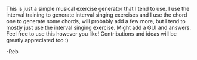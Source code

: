 This is just a simple musical exercise generator that I tend to use. I use the interval training to generate interval singing exercises and I use the chord one to generate some chords, will probably add a few more, but I tend to mostly just use the interval singing exercise. Might add a GUI and answers. Feel free to use this however you like! Contributions and ideas will be greatly appreciated too :) 

-Reb